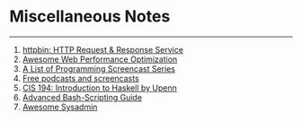 # Miscellaneous Notes
---
1. [httpbin: HTTP Request & Response Service][httpbin]
2. [Awesome Web Performance Optimization][wpo]
3. [A List of Programming Screencast Series][screencast]
4. [Free podcasts and screencasts][free]
5. [CIS 194: Introduction to Haskell by Upenn][194]
6. [Advanced Bash-Scripting Guide][abs]
7. [Awesome Sysadmin][sysadmin]






[httpbin]: https://github.com/Runscope/httpbin
[wpo]: https://github.com/davidsonfellipe/awesome-wpo
[screencast]: http://devblog.avdi.org/2013/06/21/a-list-of-programming-screencast-series/
[free]: https://github.com/vhf/free-programming-books/blob/master/free-podcasts-screencasts-en.md
[194]: http://www.cis.upenn.edu/~cis194/spring13/lectures.htmlA
[abs]: http://tldp.org/LDP/abs/html/ 
[sysadmin]: https://github.com/n1trux/awesome-sysadmin
